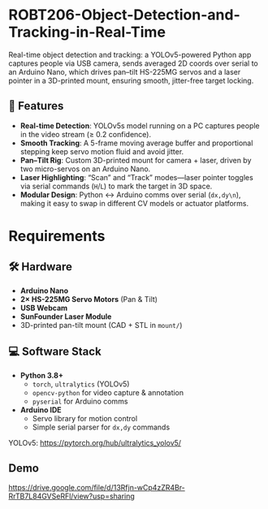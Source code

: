 # ROBT206-Object-Detection-and-Tracking-in-Real-Time
Real-time object detection and tracking: a YOLOv5-powered Python app captures people via USB camera, sends averaged 2D coords over serial to an Arduino Nano, which drives pan–tilt HS-225MG servos and a laser pointer in a 3D-printed mount, ensuring smooth, jitter-free target locking.

## 🚀 Features
- **Real-time Detection**: YOLOv5s model running on a PC captures people in the video stream (≥ 0.2 confidence).  
- **Smooth Tracking**: A 5-frame moving average buffer and proportional stepping keep servo motion fluid and avoid jitter.  
- **Pan–Tilt Rig**: Custom 3D-printed mount for camera + laser, driven by two micro-servos on an Arduino Nano.  
- **Laser Highlighting**: “Scan” and “Track” modes—laser pointer toggles via serial commands (`H`/`L`) to mark the target in 3D space.  
- **Modular Design**: Python ↔ Arduino comms over serial (`dx,dy\n`), making it easy to swap in different CV models or actuator platforms.


# Requirements 

## 🛠 Hardware
- **Arduino Nano**  
- **2× HS-225MG Servo Motors** (Pan & Tilt)  
- **USB Webcam**  
- **SunFounder Laser Module**  
- 3D-printed pan-tilt mount (CAD + STL in `mount/`)

## 💻 Software Stack
- **Python 3.8+**  
  - `torch`, `ultralytics` (YOLOv5)  
  - `opencv-python` for video capture & annotation  
  - `pyserial` for Arduino comms  
- **Arduino IDE**  
  - Servo library for motion control  
  - Simple serial parser for `dx,dy` commands  

YOLOv5: https://pytorch.org/hub/ultralytics_yolov5/

## Demo
https://drive.google.com/file/d/13Rfjn-wCp4zZR4Br-RrTB7L84GVSeRFl/view?usp=sharing
